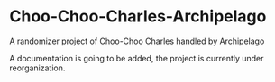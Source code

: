 # Choo-Choo-Charles-Archipelago
A randomizer project of Choo-Choo Charles handled by Archipelago

A documentation is going to be added, the project is currently under reorganization.
